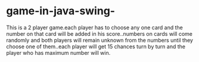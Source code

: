 # game-in-java-swing-
This is a 2 player game.each player has to choose any one card and the number on that card will be added in his score..numbers on cards will come randomly and both players will remain unknown from the numbers until they choose one of them..each player will get 15 chances turn by turn and the player who has maximum number will win. 
